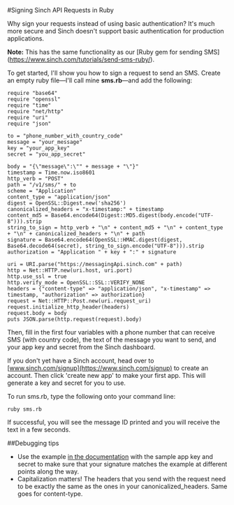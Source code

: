 #Signing Sinch API Requests in Ruby

Why sign your requests instead of using basic authentication? It's much more secure and Sinch doesn't support basic authentication for production applications.

**Note:** This has the same functionality as our [Ruby gem for sending SMS] (https://www.sinch.com/tutorials/send-sms-ruby/).

To get started, I'll show you how to sign a request to send an SMS. Create an empty ruby file—I'll call mine **sms.rb**—and add the following:

	require "base64"
	require "openssl"
	require "time"
	require "net/http"
	require "uri"
	require "json"

	to = "phone_number_with_country_code"
	message = "your_message"
	key = "your_app_key"
	secret = "you_app_secret"

	body = "{\"message\":\"" + message + "\"}"
	timestamp = Time.now.iso8601
	http_verb = "POST"
	path = "/v1/sms/" + to
	scheme = "Application"
	content_type = "application/json"
	digest = OpenSSL::Digest.new('sha256')
	canonicalized_headers = "x-timestamp:" + timestamp
	content_md5 = Base64.encode64(Digest::MD5.digest(body.encode("UTF-8"))).strip
	string_to_sign = http_verb + "\n" + content_md5 + "\n" + content_type + "\n" + canonicalized_headers + "\n" + path        
	signature = Base64.encode64(OpenSSL::HMAC.digest(digest, Base64.decode64(secret), string_to_sign.encode("UTF-8"))).strip
	authorization = "Application " + key + ":" + signature

	uri = URI.parse("https://messagingApi.sinch.com" + path)
	http = Net::HTTP.new(uri.host, uri.port)
	http.use_ssl = true
	http.verify_mode = OpenSSL::SSL::VERIFY_NONE
	headers = {"content-type" => "application/json", "x-timestamp" => timestamp, "authorization" => authorization}
	request = Net::HTTP::Post.new(uri.request_uri)
	request.initialize_http_header(headers)
	request.body = body
	puts JSON.parse(http.request(request).body)

Then, fill in the first four variables with a phone number that can receive SMS (with country code), the text of the message you want to send, and your app key and secret from the Sinch dashboard.

If you don't yet have a Sinch account, head over to [www.sinch.com/signup](https://www.sinch.com/signup) to create an account. Then click 'create new app' to make your first app. This will generate a key and secret for you to use.

To run sms.rb, type the following onto your command line:

	ruby sms.rb

If successful, you will see the message ID printed and you will receive the text in a few seconds.

##Debugging tips

- Use the example [in the documentation](https://www.sinch.com/docs/sms/#sendsms) with the sample app key and secret to make sure that your signature matches the example at different points along the way.
- Capitalization matters! The headers that you send with the request need to be exactly the same as the ones in your canonicalized_headers. Same goes for content-type.

